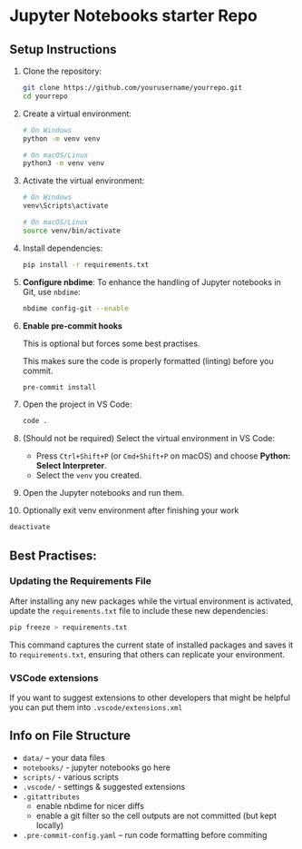 # Jupyter Notebooks starter Repo

## Setup Instructions

1. Clone the repository:
   ```bash
   git clone https://github.com/yourusername/yourrepo.git
   cd yourrepo
   ```

2. Create a virtual environment:
   ```bash
   # On Windows
   python -m venv venv

   # On macOS/Linux
   python3 -m venv venv
   ```

3. Activate the virtual environment:
   ```bash
   # On Windows
   venv\Scripts\activate

   # On macOS/Linux
   source venv/bin/activate
   ```

4. Install dependencies:
   ```bash
   pip install -r requirements.txt
   ```

5. **Configure nbdime**:
   To enhance the handling of Jupyter notebooks in Git, use `nbdime`:

   ```bash
   nbdime config-git --enable
   ```

6. **Enable pre-commit hooks**

   This is optional but forces some best practises.

   This makes sure the code is properly formatted (linting) before you commit.

   ```bash
   pre-commit install
   ````

7. Open the project in VS Code:
   ```bash
   code .
   ```

8. (Should not be required) Select the virtual environment in VS Code:
   - Press `Ctrl+Shift+P` (or `Cmd+Shift+P` on macOS) and choose **Python: Select Interpreter**.
   - Select the `venv` you created.

9. Open the Jupyter notebooks and run them.

9. Optionally exit venv environment after finishing your work
```bash
deactivate
```

## Best Practises: 

### Updating the Requirements File

After installing any new packages while the virtual environment is activated, update the `requirements.txt` file to include these new dependencies:
```bash
pip freeze > requirements.txt
```
This command captures the current state of installed packages and saves it to `requirements.txt`, ensuring that others can replicate your environment.

### VSCode extensions

If you want to suggest extensions to other developers that might be helpful you can put them into `.vscode/extensions.xml`

## Info on File Structure

* `data/` – your data files
* `notebooks/` - jupyter notebooks go here
* `scripts/` - various scripts
* `.vscode/` - settings & suggested extensions
* `.gitattributes`
  * enable nbdime for nicer diffs
  * enable a git filter so the cell outputs are not committed (but kept locally)
* `.pre-commit-config.yaml` – run code formatting before commiting
